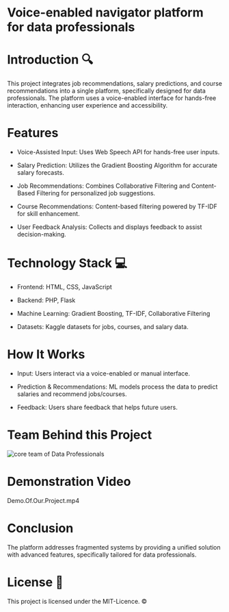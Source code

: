# Voice-enabled navigator platform for data professionals

# Introduction 🔍
This project integrates job recommendations, salary predictions, and course recommendations into a single platform, specifically designed for data professionals. The platform uses a voice-enabled interface for hands-free interaction, enhancing user experience and accessibility.

# Features
- Voice-Assisted Input: Uses Web Speech API for hands-free user inputs.

- Salary Prediction: Utilizes the Gradient Boosting Algorithm for accurate salary forecasts.

- Job Recommendations: Combines Collaborative Filtering and Content-Based Filtering for personalized job suggestions.

- Course Recommendations: Content-based filtering powered by TF-IDF for skill enhancement.

- User Feedback Analysis: Collects and displays feedback to assist decision-making.

# Technology Stack 💻
- Frontend: HTML, CSS, JavaScript

- Backend: PHP, Flask

- Machine Learning: Gradient Boosting, TF-IDF, Collaborative Filtering

- Datasets: Kaggle datasets for jobs, courses, and salary data.

# How It Works
- Input: Users interact via a voice-enabled or manual interface.

- Prediction & Recommendations: ML models process the data to predict salaries and recommend jobs/courses.

- Feedback: Users share feedback that helps future users.

# Team Behind this Project
![core team of Data Professionals](https://github.com/user-attachments/assets/220262fb-6164-491a-acfe-49e3f4e49d64)

# Demonstration Video
 Demo.Of.Our.Project.mp4
 
# Conclusion
The platform addresses fragmented systems by providing a unified solution with advanced features, specifically tailored for data professionals.

# License 📄
This project is licensed under the MIT-Licence. ©️
 
